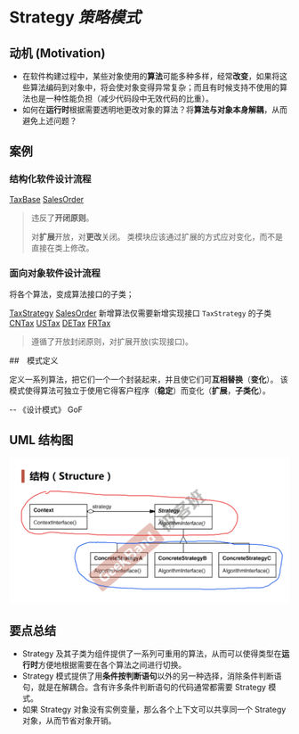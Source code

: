 # Strategy *策略模式*

## 动机 (Motivation)

* 在软件构建过程中，某些对象使用的**算法**可能多种多样，经常**改变**，如果将这些算法编码到对象中，将会使对象变得异常复杂；而且有时候支持不使用的算法也是一种性能负担（减少代码段中无效代码的比重）。
* 如何在**运行时**根据需要透明地更改对象的算法？将**算法与对象本身解耦**，从而避免上述问题？

## 案例

### 结构化软件设计流程

[TaxBase](../../../../main/java/org/tutorials/design/patterns/strategy/motivation/TaxBase.java)
[SalesOrder](../../../../main/java/org/tutorials/design/patterns/strategy/motivation/SalesOrder.java)

> 违反了**开闭原则**。
> 
> 对**扩展**开放，对**更改**关闭。
> 类模块应该通过扩展的方式应对变化，而不是直接在类上修改。

### 面向对象软件设计流程

将各个算法，变成算法接口的子类；

[TaxStrategy](../../../../main/java/org/tutorials/design/patterns/strategy/pattern/TaxStrategy.java)
[SalesOrder](../../../../main/java/org/tutorials/design/patterns/strategy/pattern/SalesOrder.java)
新增算法仅需要新增实现接口 `TaxStrategy` 的子类
[CNTax](../../../../main/java/org/tutorials/design/patterns/strategy/pattern/CNTax.java)
[USTax](../../../../main/java/org/tutorials/design/patterns/strategy/pattern/USTax.java)
[DETax](../../../../main/java/org/tutorials/design/patterns/strategy/pattern/DETax.java)
[FRTax](../../../../main/java/org/tutorials/design/patterns/strategy/pattern/FRTax.java)

> 遵循了开放封闭原则，对扩展开放(实现接口)。

##　模式定义

定义一系列算法，把它们一个一个封装起来，并且使它们可**互相替换**（**变化**）。
该模式使得算法可独立于使用它得客户程序（**稳定**）而变化（**扩展**，**子类化**）。

-- 《设计模式》 GoF

## UML 结构图

![UML](./UML.png)

## 要点总结

* Strategy 及其子类为组件提供了一系列可重用的算法，从而可以使得类型在**运行时**方便地根据需要在各个算法之间进行切换。
* Strategy 模式提供了用**条件按判断语句**以外的另一种选择，消除条件判断语句，就是在解耦合。含有许多条件判断语句的代码通常都需要 Strategy 模式。
* 如果 Strategy 对象没有实例变量，那么各个上下文可以共享同一个 Strategy 对象，从而节省对象开销。
